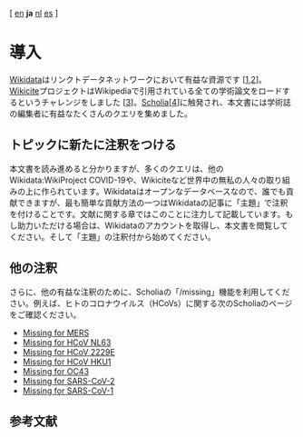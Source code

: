 [ [en](../intro.md) **ja** [nl](../nl/intro.md) [es](../es/intro.md)  ]

# 導入

[Wikidata](https://wikidata.org/)はリンクトデータネットワークにおいて有益な資源です [<a href="#citeref1">1</a>,<a href="#citeref2">2</a>]。[Wikicite](http://wikicite.org/)プロジェクトはWikipediaで引用されている全ての学術論文をロードするというチャレンジをしました [<a href="#citeref3">3</a>]。[Scholia](https://scholia.toolforge.org/)[<a href="#citeref4">4</a>]に触発され、本文書には学術誌の編集者に有益なたくさんのクエリを集めました。

## トピックに新たに注釈をつける

本文書を読み進めると分かりますが、多くのクエリは、他のWikidata:WikiProject COVID-19や、Wikiciteなど世界中の無私の人々の取り組みの上に作られています。Wikidataはオープンなデータベースなので、誰でも貢献できますが、最も簡単な貢献方法の一つはWikidataの記事に「主題」で注釈を付けることです。文献に関する章ではこのことに注力して記載しています。もし助力いただける場合は、Wikidataのアカウントを取得し、本文書を閲覧してください。そして「主題」の注釈付から始めてください。 

## 他の注釈

さらに、他の有益な注釈のために、Scholiaの「/missing」機能を利用してください。例えば、ヒトのコロナウイルス（HCoVs）に関する次のScholiaのページをご確認ください。

* [Missing for MERS](https://scholia.toolforge.org/topic/Q4902157/missing)
* [Missing for HCoV NL63](https://scholia.toolforge.org/topic/Q8351095/missing)
* [Missing for HCoV 2229E](https://scholia.toolforge.org/topic/Q16983356/missing)
* [Missing for HCoV HKU1](https://scholia.toolforge.org/topic/Q16983360/missing)
* [Missing for OC43](https://scholia.toolforge.org/topic/Q16991954/missing)
* [Missing for SARS-CoV-2](https://scholia.toolforge.org/topic/Q82069695/missing)
* [Missing for SARS-CoV-1](https://scholia.toolforge.org/topic/Q85438966/missing)

## 参考文献


